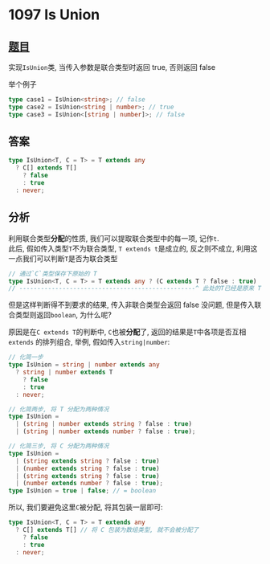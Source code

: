 # 1097 Is Union

## [题目](https://github.com/type-challenges/type-challenges/blob/master/questions/1097-medium-isunion/README.md)

实现`IsUnion`类, 当传入参数是联合类型时返回 true, 否则返回 false

举个例子

```ts
type case1 = IsUnion<string>; // false
type case2 = IsUnion<string | number>; // true
type case3 = IsUnion<[string | number]>; // false
```

## 答案

```ts
type IsUnion<T, C = T> = T extends any
  ? C[] extends T[]
    ? false
    : true
  : never;
```

## 分析

利用联合类型**分配**的性质, 我们可以提取联合类型中的每一项, 记作`t`.  
此后, 假如传入类型`T`不为联合类型, `T extends t`是成立的, 反之则不成立, 利用这一点我们可以判断`T`是否为联合类型

```ts
// 通过`C`类型保存下原始的 T
type IsUnion<T, C = T> = T extends any ? (C extends T ? false : true) : never;
// -------------------------------------------------^ 此处的T已经是原来 T 中的一项了
```

但是这样判断得不到要求的结果, 传入非联合类型会返回 false 没问题, 但是传入联合类型则返回`boolean`, 为什么呢?

原因是在`C extends T`的判断中, `C`也被**分配**了, 返回的结果是`T`中各项是否互相`extends`
的排列组合, 举例, 假如传入`string|number`:

```ts
// 化简一步
type IsUnion = string | number extends any
  ? string | number extends T
    ? false
    : true
  : never;

// 化简两步, 将 T 分配为两种情况
type IsUnion =
  | (string | number extends string ? false : true)
  | (string | number extends number ? false : true);

// 化简三步, 将 C 分配为两种情况
type IsUnion =
  | (string extends string ? false : true)
  | (number extends string ? false : true)
  | (string extends string ? false : true)
  | (number extends number ? false : true);
type IsUnion = true | false; // = boolean
```

所以, 我们要避免这里`C`被分配, 将其包装一层即可:

```ts
type IsUnion<T, C = T> = T extends any
  ? C[] extends T[] // 将 C 包装为数组类型, 就不会被分配了
    ? false
    : true
  : never;
```
